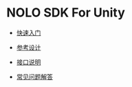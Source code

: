 # NOLO SDK For Unity


- [快速入门](./Documents/zh_cn/快速入门.md)

- [参考设计](./Documents/zh_cn/快速入门.md)

- [接口说明](./Documents/zh_cn/接口说明.md)

- [常见问题解答](./Documents/zh_cn/常见问题解答.md)
